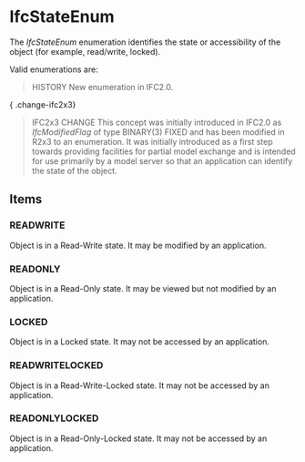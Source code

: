 # IfcStateEnum

The _IfcStateEnum_ enumeration identifies the state or accessibility of the object (for example, read/write, locked).

Valid enumerations are:

> HISTORY  New enumeration in IFC2.0.

{ .change-ifc2x3}
> IFC2x3 CHANGE  This concept was initially introduced in IFC2.0 as _IfcModifiedFlag_ of type BINARY(3) FIXED and has been modified in R2x3 to an enumeration. It was initially introduced as a first step towards providing facilities for partial model exchange and is intended for use primarily by a model server so that an application can identify the state of the object.

## Items

### READWRITE
Object is in a Read-Write state. It may be modified by an application.

### READONLY
Object is in a Read-Only state. It may be viewed but not modified by an application.

### LOCKED
Object is in a Locked state. It may not be accessed by an application.

### READWRITELOCKED
Object is in a Read-Write-Locked state. It may not be accessed by an application.

### READONLYLOCKED
Object is in a Read-Only-Locked state. It may not be accessed by an application.
